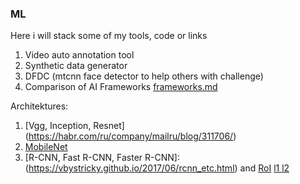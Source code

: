 ### ML
Here i will stack some of my tools, code or links

1. Video auto annotation tool
2. Synthetic data generator
3. DFDC (mtcnn face detector to help others with challenge)
4. Comparison of AI Frameworks [frameworks.md](https://github.com/popikeyshen/ML/blob/master/frameworks.md)

Architektures:
1. [Vgg, Inception, Resnet] (https://habr.com/ru/company/mailru/blog/311706/)
2. [MobileNet](https://habr.com/ru/post/352804/)
3. [R-CNN, Fast R-CNN, Faster R-CNN]: (https://vbystricky.github.io/2017/06/rcnn_etc.html) and [RoI](https://www.oreilly.com/library/view/hands-on-convolutional-neural/9781789130331/60b5d52c-225e-46e7-b21a-df5f0c3c80ec.xhtml) [l1 l2](https://ru.stackoverflow.com/questions/1124094/l1-%D0%B8-l2-%D1%80%D0%B5%D0%B3%D1%83%D0%BB%D1%8F%D1%80%D0%B8%D0%B7%D0%B0%D1%86%D0%B8%D1%8F-l1-%D0%B8-l2-%D0%BD%D0%BE%D1%80%D0%BC%D0%B0)

